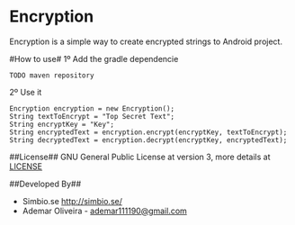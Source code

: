 Encryption
=====================

Encryption is a simple way to create encrypted strings to Android project.

#How to use#
1º Add the gradle dependencie
```
TODO maven repository
```
2º Use it
```
Encryption encryption = new Encryption();
String textToEncrypt = "Top Secret Text";
String encryptKey = "Key";
String encryptedText = encryption.encrypt(encryptKey, textToEncrypt);
String decryptedText = encryption.decrypt(encryptKey, encryptedText);
```

##License##
GNU General Public License at version 3, more details at [LICENSE](https://github.com/simbiose/Encryption/blob/master/LICENSE)

##Developed By##
* Simbio.se <http://simbio.se/>
* Ademar Oliveira - <ademar111190@gmail.com>

